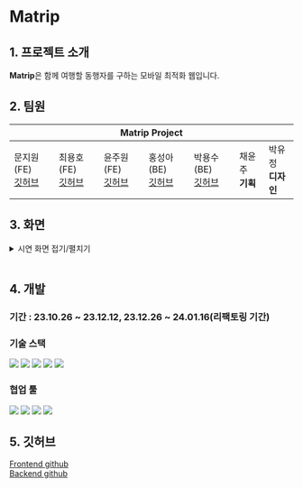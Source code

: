 # Matrip
## 1. 프로젝트 소개
<b>Matrip</b>은 함께 여행할 동행자를 구하는 모바일 최적화 웹입니다. <br/>

## 2. 팀원
<table>
<thead>
  <tr>
    <th colspan="7">Matrip Project</th>
  </tr>
</thead>
<tbody>
  <tr>
    <td>문지원(FE)</br> <a href="https://github.com/jeewonMoon">깃허브</a><br/> </td>
    <td>최용호(FE)</br> <a href="https://github.com/yongho1212">깃허브</a><br/> </td>
    <td>윤주원(FE)</br> <a href="https://github.com/YoonJoowon">깃허브</a><br/> </td>
    <td>홍성아(BE)</br> <a href="https://github.com/hapuripopo">깃허브</a><br/> </td>
    <td>박용수(BE)</br> <a href="https://github.com/youngsoosoo">깃허브</a><br/> </td>
    <td>채윤주</br> <b>기획</b><br/> </td>
    <td>박유정</br> <b>디자인</b><br/> </td>
  </tr>
</tbody>
</table>

## 3. 화면
<details>
<summary>시연 화면 접기/펼치기</summary>
<div markdown="1">

<br/>
<h3>회원가입/로그인</h3>
  <ul>
    <img width="25%" src="https://github.com/matrip-project/matrip-web/assets/81554184/7f3f6597-980c-4ae7-ad49-96c4f2f15dd5"/>
    <img width="25%" src="https://github.com/matrip-project/matrip-web/assets/81554184/912f461b-febe-4457-a63f-24c48a0d30af"/>
  </ul>
<br/>

<h3>메인 페이지</h3>
<div>
  <img width="25%" src="https://github.com/matrip-project/matrip-web/assets/81554184/2fdb7d0c-6e08-4d72-9213-64484d0104bd"/>
</div>
<br/>

<h3>동행 리스트 페이지</h3>
<p>하단 탭을 통하거나 검색 시 연결되는 페이지<br/>인기 여행지 페이지도 동일한 화면</p>
<ul>
    <li>최근에 게시된 순서로 정렬</li>
    <img width="25%" src="https://github.com/matrip-project/matrip-web/assets/81554184/4b1eee94-7695-494f-971a-619e2d12d442"/>
</ul>

<br/>
<h3>게시글</h3>
<ul>
    <li>작성</li>
    <img width="25%" src="https://github.com/matrip-project/matrip-web/assets/81554184/d8e889ba-666d-41e4-b220-cecc3262c001"/>
  <br/>
  <li>상세, 댓글 페이지</li>
    <img width="25%" src="https://github.com/matrip-project/matrip-web/assets/81554184/c3aa7f87-e519-40e6-b6e9-e8af66ed6e0c"/>
    <img width="25%" src="https://github.com/matrip-project/matrip-web/assets/81554184/30b08d3d-e050-4d8b-8151-8625bf6a1e45"/>
</ul>

<br/>
<h3>마이페이지</h3>
<ul>
    <li>마이 페이지</li>
    <img width="25%" src="https://github.com/matrip-project/matrip-web/assets/81554184/68a4118e-ed9b-4b90-a46f-c232c2ad9f11"/>
  <br/>
    <li>동행 로그</li>
  <p>내가 댓글을 단 글(관심 동행 목록)이나 작성한 글을 확인할 수 있는 페이지</p>
    <img width="25%" src="https://github.com/jeewonMoon/matrip-web/assets/81554184/b4368f76-0526-4e6c-837b-6520606cacd9"/>
    <img width="25%" src="https://github.com/jeewonMoon/matrip-web/assets/81554184/6ade9239-36ac-46f2-b7b5-253c5357cf15"/>
    
</ul>

</div>
</details>

<br/>

## 4. 개발
### 기간 : 23.10.26 ~ 23.12.12, 23.12.26 ~ 24.01.16(리팩토링 기간)
### 기술 스택 
<img src="https://img.shields.io/badge/javascript-F7DF1E?style=for-the-badge&logo=javascript&logoColor=black"> <img src="https://img.shields.io/badge/typescript-3178C6?style=for-the-badge&logo=typescript&logoColor=white"> <img src="https://img.shields.io/badge/styledcomponents-DB7093?style=for-the-badge&logo=styledcomponents&logoColor=white">
<img src="https://img.shields.io/badge/reduxtoolkit-764ABC?style=for-the-badge&logo=redux&logoColor=white"> <img src="https://img.shields.io/badge/githubactions-2088FF?style=for-the-badge&logo=githubactions&logoColor=white">
### 협업 툴
<img src="https://img.shields.io/badge/github-181717?style=for-the-badge&logo=github&logoColor=white"> <img src="https://img.shields.io/badge/notion-000000?style=for-the-badge&logo=Notion&logoColor=white"> <img src="https://img.shields.io/badge/jira-0052CC?style=for-the-badge&logo=jira&logoColor=white"> <img src="https://img.shields.io/badge/figma-F24E1E?style=for-the-badge&logo=figma&logoColor=white">

## 5. 깃허브
[Frontend github](https://github.com/matrip-project/matrip-web)
<br/>
[Backend github](https://github.com/matrip-project/matrip-server)
